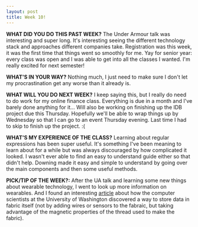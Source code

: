 ```yaml
---
layout: post
title: Week 10!
---
```


**WHAT DID YOU DO THIS PAST WEEK?** The Under Armour talk was interesting and super long. It's interesting seeing the different technology stack and approaches different companies take. Registration was this week, it was the first time that things went so smoothly for me. Yay for senior year: every class was open and I was able to get into all the classes I wanted. I'm really excited for next semester!

**WHAT'S IN YOUR WAY?** Nothing much, I just need to make sure I don't let my procrastination get any worse than it already is.

**WHAT WILL YOU DO NEXT WEEK?** I keep saying this, but I really do need to do work for my online finance class. Everything is due in a month and I've barely done anything for it... Will also be working on finishing up the IDB project due this Thursday. Hopefully we'll be able to wrap things up by Wednesday so that I can go to an event Thursday evening. Last time I had to skip to finish up the project. :(

**WHAT'S MY EXPERIENCE OF THE CLASS?** Learning about regular expressions has been super useful. It's something I've been meaning to learn about for a while but was always discouraged by how complicated it looked. I wasn't ever able to find an easy to understand guide either so that didn't help. Downing made it easy and simple to understand by going over the main components and then some useful methods.

**PICK/TIP OF THE WEEK?:** After the UA talk and learning some new things about wearable technology, I went to look up more information on wearables. And I found an interesting [article](https://blog.hackster.io/storing-data-in-fabric-without-using-any-electronics-b2fdc0c09699) about how the computer scientists at the University of Washington discovered a way to store data in fabric itself (not by adding wires or sensors to the fabraic, but taking advantage of the magnetic properties of the thread used to make the fabric).

